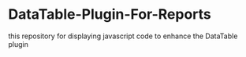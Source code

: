 # DataTable-Plugin-For-Reports
this repository for displaying javascript code to enhance the DataTable plugin
